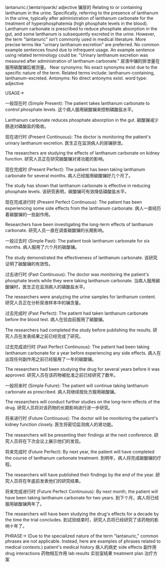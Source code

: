 lantanuric:/ˌlæntəˈnjʊərɪk/
adjective
镧尿的
Relating to or containing lanthanum in the urine.  Specifically, referring to the presence of lanthanum in the urine, typically after administration of lanthanum carbonate for the treatment of hyperphosphatemia (high phosphate levels in the blood).
Lanthanum carbonate is prescribed to reduce phosphate absorption in the gut, and some lanthanum is subsequently excreted in the urine.  However, the term "lantanuric" isn't commonly used in medical literature.  More precise terms like "urinary lanthanum excretion" are preferred.
No common example sentences found due to infrequent usage.  An example sentence using related terminology could be:  "Urinary lanthanum excretion was measured after administration of lanthanum carbonate." 尿液中镧的排泄量在服用碳酸镧后被测量。
Near synonyms:  No exact synonyms exist due to the specific nature of the term.  Related terms include: lanthanum-containing, lanthanum-excreted.
Antonyms:  No direct antonyms exist.
word type: adjective


USAGE->

一般现在时 (Simple Present):
The patient takes lanthanum carbonate to control phosphate levels.  这个病人服用碳酸镧来控制磷酸盐水平。

Lanthanum carbonate reduces phosphate absorption in the gut. 碳酸镧减少肠道对磷酸盐的吸收。


现在进行时 (Present Continuous):
The doctor is monitoring the patient's urinary lanthanum excretion.  医生正在监测病人的尿镧排泄。

The researchers are studying the effects of lanthanum carbonate on kidney function. 研究人员正在研究碳酸镧对肾功能的影响。


现在完成时 (Present Perfect):
The patient has been taking lanthanum carbonate for several months.  病人已经服用碳酸镧好几个月了。

The study has shown that lanthanum carbonate is effective in reducing phosphate levels.  该研究表明，碳酸镧可有效降低磷酸盐水平。


现在完成进行时 (Present Perfect Continuous):
The patient has been experiencing some side effects from the lanthanum carbonate. 病人一直经历着碳酸镧的一些副作用。

Researchers have been investigating the long-term effects of lanthanum carbonate. 研究人员一直在调查碳酸镧的长期影响。


一般过去时 (Simple Past):
The patient took lanthanum carbonate for six months. 病人服用了六个月的碳酸镧。

The study demonstrated the effectiveness of lanthanum carbonate. 该研究证明了碳酸镧的有效性。


过去进行时 (Past Continuous):
The doctor was monitoring the patient's phosphate levels while they were taking lanthanum carbonate.  当病人服用碳酸镧时，医生正在监测病人的磷酸盐水平。

The researchers were analyzing the urine samples for lanthanum content. 研究人员正在分析尿液样本中的镧含量。


过去完成时 (Past Perfect):
The patient had taken lanthanum carbonate before the blood test. 病人在验血前服用了碳酸镧。

The researchers had completed the study before publishing the results. 研究人员在发表结果之前已经完成了研究。


过去完成进行时 (Past Perfect Continuous):
The patient had been taking lanthanum carbonate for a year before experiencing any side effects. 病人在出现任何副作用之前已经服用了一年的碳酸镧。

The researchers had been studying the drug for several years before it was approved. 研究人员在该药物被批准之前已经研究了数年。


一般将来时 (Simple Future):
The patient will continue taking lanthanum carbonate as prescribed. 病人将继续按处方服用碳酸镧。

The researchers will conduct further studies on the long-term effects of the drug. 研究人员将对该药物的长期影响进行进一步研究。


将来进行时 (Future Continuous):
The doctor will be monitoring the patient's kidney function closely. 医生将密切监测病人的肾功能。

The researchers will be presenting their findings at the next conference. 研究人员将在下次会议上展示他们的发现。


将来完成时 (Future Perfect):
By next year, the patient will have completed the course of lanthanum carbonate treatment. 到明年，病人将完成碳酸镧的疗程。

The researchers will have published their findings by the end of the year. 研究人员将在年底前发表他们的研究结果。


将来完成进行时 (Future Perfect Continuous):
By next month, the patient will have been taking lanthanum carbonate for two years. 到下个月，病人将已经服用碳酸镧两年了。

The researchers will have been studying the drug's effects for a decade by the time the trial concludes. 到试验结束时，研究人员将已经研究了该药物的影响十年了。



PHRASE->
(Due to the specialized nature of the term "lantanuric," common phrases are not applicable.  Instead, here are examples of phrases related to medical contexts.)
patient's medical history 病人的病史
side effects 副作用
drug interactions 药物相互作用
lab results 实验室结果
treatment plan 治疗方案
